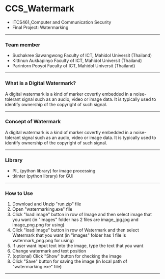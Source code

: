 # CCS_Watermark
* ITCS461_Computer and Communication Security
* Final Project: Watermarking
________________________________________________________________________________________
### Team member
- Suchakree Sawangwong    Faculty of ICT, Mahidol Universit (Thailand)
- Kittinun Aukkapinyo     Faculty of ICT, Mahidol Universit (Thailand)
- Parintorn Pooyoi        Faculty of ICT, Mahidol Universit (Thailand)
________________________________________________________________________________________
### What is a Digital Watermark?
A digital watermark is a kind of marker covertly embedded in a noise-tolerant signal such as an audio, video or image data. It is typically used to identify ownership of the copyright of such signal.
________________________________________________________________________________________
### Concept of Watermark
A digital watermark is a kind of marker covertly embedded in a noise-tolerant signal such as an audio, video or image data. It is typically used to identify ownership of the copyright of such signal.
________________________________________________________________________________________
### Library
- PIL (python library) for image processing
- tkinter (python library) for GUI
________________________________________________________________________________________
### How to Use
1. Download and Unzip "run.zip" file
2. Open "watermarking.exe" file
3. Click "load image" button in row of Image and then select image that you want
   (in "images" folder has 2 files are image_jpg.jpg and image_png.png for using)
4. Click "load image" button in row of Watermark and then select Watermark that you want
   (in "images" folder has 1 file is watermark_png.png for using)
5. If user want input text into the image, type the text that you want
6. Change watermark and text position
7. (optional) Click "Show" button for checking the image
8. Click "Save" button for saving the image (in local path of "watermarking.exe" file)
________________________________________________________________________________________

